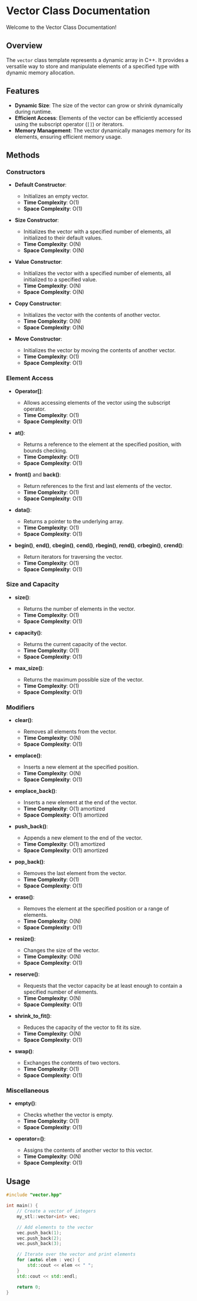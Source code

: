 # Vector Class Documentation

Welcome to the Vector Class Documentation!

## Overview

The `vector` class template represents a dynamic array in C++. It provides a versatile way to store and manipulate elements of a specified type with dynamic memory allocation.

## Features

- **Dynamic Size**: The size of the vector can grow or shrink dynamically during runtime.
- **Efficient Access**: Elements of the vector can be efficiently accessed using the subscript operator (`[]`) or iterators.
- **Memory Management**: The vector dynamically manages memory for its elements, ensuring efficient memory usage.

## Methods

### Constructors

- **Default Constructor**:
  - Initializes an empty vector.
  - **Time Complexity**: O(1)
  - **Space Complexity**: O(1)

- **Size Constructor**:
  - Initializes the vector with a specified number of elements, all initialized to their default values.
  - **Time Complexity**: O(N)
  - **Space Complexity**: O(N)

- **Value Constructor**:
  - Initializes the vector with a specified number of elements, all initialized to a specified value.
  - **Time Complexity**: O(N)
  - **Space Complexity**: O(N)

- **Copy Constructor**:
  - Initializes the vector with the contents of another vector.
  - **Time Complexity**: O(N)
  - **Space Complexity**: O(N)

- **Move Constructor**:
  - Initializes the vector by moving the contents of another vector.
  - **Time Complexity**: O(1)
  - **Space Complexity**: O(1)

### Element Access

- **Operator[]**:
  - Allows accessing elements of the vector using the subscript operator.
  - **Time Complexity**: O(1)
  - **Space Complexity**: O(1)

- **at()**:
  - Returns a reference to the element at the specified position, with bounds checking.
  - **Time Complexity**: O(1)
  - **Space Complexity**: O(1)

- **front()** and **back()**:
  - Return references to the first and last elements of the vector.
  - **Time Complexity**: O(1)
  - **Space Complexity**: O(1)

- **data()**:
  - Returns a pointer to the underlying array.
  - **Time Complexity**: O(1)
  - **Space Complexity**: O(1)

- **begin()**, **end()**, **cbegin()**, **cend()**, **rbegin()**, **rend()**, **crbegin()**, **crend()**:
  - Return iterators for traversing the vector.
  - **Time Complexity**: O(1)
  - **Space Complexity**: O(1)

### Size and Capacity

- **size()**:
  - Returns the number of elements in the vector.
  - **Time Complexity**: O(1)
  - **Space Complexity**: O(1)

- **capacity()**:
  - Returns the current capacity of the vector.
  - **Time Complexity**: O(1)
  - **Space Complexity**: O(1)

- **max_size()**:
  - Returns the maximum possible size of the vector.
  - **Time Complexity**: O(1)
  - **Space Complexity**: O(1)

### Modifiers

- **clear()**:
  - Removes all elements from the vector.
  - **Time Complexity**: O(N)
  - **Space Complexity**: O(1)

- **emplace()**:
  - Inserts a new element at the specified position.
  - **Time Complexity**: O(N)
  - **Space Complexity**: O(1)

- **emplace_back()**:
  - Inserts a new element at the end of the vector.
  - **Time Complexity**: O(1) amortized
  - **Space Complexity**: O(1) amortized

- **push_back()**:
  - Appends a new element to the end of the vector.
  - **Time Complexity**: O(1) amortized
  - **Space Complexity**: O(1) amortized

- **pop_back()**:
  - Removes the last element from the vector.
  - **Time Complexity**: O(1)
  - **Space Complexity**: O(1)

- **erase()**:
  - Removes the element at the specified position or a range of elements.
  - **Time Complexity**: O(N)
  - **Space Complexity**: O(1)

- **resize()**:
  - Changes the size of the vector.
  - **Time Complexity**: O(N)
  - **Space Complexity**: O(1)

- **reserve()**:
  - Requests that the vector capacity be at least enough to contain a specified number of elements.
  - **Time Complexity**: O(N)
  - **Space Complexity**: O(1)

- **shrink_to_fit()**:
  - Reduces the capacity of the vector to fit its size.
  - **Time Complexity**: O(N)
  - **Space Complexity**: O(1)

- **swap()**:
  - Exchanges the contents of two vectors.
  - **Time Complexity**: O(1)
  - **Space Complexity**: O(1)

### Miscellaneous

- **empty()**:
  - Checks whether the vector is empty.
  - **Time Complexity**: O(1)
  - **Space Complexity**: O(1)

- **operator=()**:
  - Assigns the contents of another vector to this vector.
  - **Time Complexity**: O(N)
  - **Space Complexity**: O(1)

## Usage

```cpp
#include "vector.hpp"

int main() {
    // Create a vector of integers
    my_stl::vector<int> vec;

    // Add elements to the vector
    vec.push_back(1);
    vec.push_back(2);
    vec.push_back(3);

    // Iterate over the vector and print elements
    for (auto& elem : vec) {
        std::cout << elem << " ";
    }
    std::cout << std::endl;

    return 0;
}
